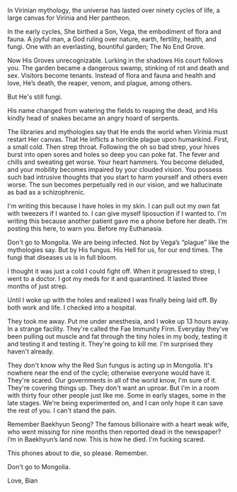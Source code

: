 In Virinian mythology, the universe has lasted over ninety cycles of life, a large canvas for Virinia and Her pantheon.

In the early cycles, She birthed a Son, Vega, the embodiment of flora and fauna. A joyful man, a God ruling over nature, earth, fertility, health, and fungi. One with an everlasting, bountiful garden; The No End Grove.

Now His Groves unrecognizable. Lurking in the shadows His court follows you. The garden became a dangerous swamp, stinking of rot and death and sex. Visitors become tenants. Instead of flora and fauna and health and love, He’s death, the reaper, venom, and plague, among others.

But He's still fungi. 

His name changed from watering the fields to reaping the dead, and His kindly head of snakes became an angry hoard of serpents. 

The libraries and mythologies say that He ends the world when Virinia must restart Her canvas. 
That He inflicts a horrible plague upon humankind. First, a small cold. Then strep throat. Following the oh so bad strep, your hives burst into open sores and holes so deep you can poke fat. The fever and chills and sweating get worse. Your heart hammers. You become deluded, and your mobility becomes impaired by your clouded vision. You possess such bad intrusive thoughts that you start to harm yourself and others even worse. The sun becomes perpetually red in our vision, and we hallucinate as bad as a schizophrenic.

I'm writing this because I have holes in my skin. I can pull out my own fat with tweezers if I wanted to. I can give myself liposuction if I wanted to. I'm writing this because another patient gave me a phone before her death. I’m posting this here, to warn you. Before my Euthanasia.

Don't go to Mongolia. We are being infected.
Not by Vega’s “plague” like the mythologies say. But by His fungus. His Hell for us, for our end times.
The fungi that diseases us is in full bloom. 

I thought it was just a cold I could fight off. When it progressed to strep, I went to a doctor. I got my meds for it and quarantined.
It lasted three months of just strep. 

Until I woke up with the holes and realized I was finally being laid off. By both work and life. I checked into a hospital. 

They took me away. Put me under anesthesia, and I woke up 13 hours away. In a strange facility.
They're called the Fae Immunity Firm. Everyday they've been pulling out muscle and fat through the tiny holes in my body, testing it and testing it and testing it. They're going to kill me. I'm surprised they haven't already. 

They don't know why the Red Sun fungus is acting up in Mongolia. It's nowhere near the end of the cycle; otherwise everyone would have it. They're scared. Our governments in all of the world know, I'm sure of it.
They're covering things up. They don't want an uproar. But I'm in a room with thirty four other people just like me. Some in early stages, some in the late stages. 
We're being experimented on, and I can only hope it can save the rest of you. I can't stand the pain.

Remember Baekhyun Seong? The famous billionaire with a heart weak wife, who went missing for nine months then reported dead in the newspaper? I’m in Baekhyun’s land now. This is how he died. I'm fucking scared.

This phones about to die, so please. Remember.

Don't go to Mongolia. 

Love, Bian
